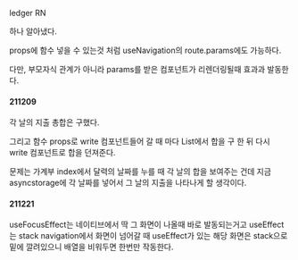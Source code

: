ledger RN

하나 알아냈다.

props에 함수 넣을 수 있는것 처럼 useNavigation의 route.params에도 가능하다.

다만, 부모자식 관계가 아니라 params를 받은 컴포넌트가 리렌더링될때 효과과 발동한다.

#### 211209

각 날의 지출 총합은 구했다.

그리고 함수 props로 write 컴포넌트들어 갈 때 마다 List에서 합을 구 한 뒤 다시 write 컴포넌트로 합을 던져준다.

문제는 가계부 index에서 달력의 날짜를 누를 때 각 날의 합을 보여주는 건데 지금 asyncstorage에 각 날짜를 넣어서 그 날의 지출을
나타나게 할 생각이다.

#### 211221

useFocusEffect는 네이티브에서 딱 그 화면이 나올때 바로 발동되는거고
useEffect는 stack navigation에서 화면이 넘어갈 때 useEffect가 있는
해당 화면은 stack으로 밑에 깔려있으니 배열을 비워두면 한번만 작동한다.
